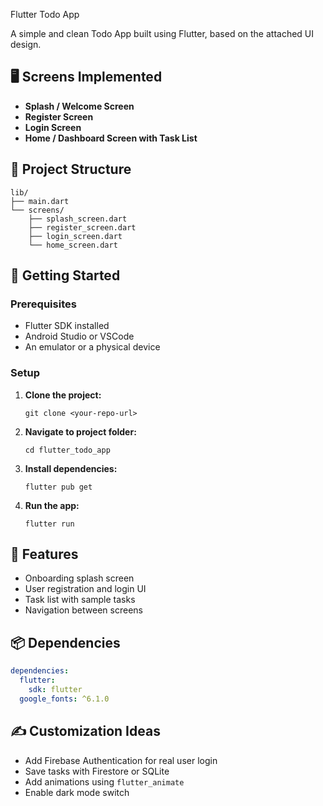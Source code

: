Flutter Todo App

A simple and clean Todo App built using Flutter, based on the attached UI design.

## 🖥️ Screens Implemented

- **Splash / Welcome Screen**
- **Register Screen**
- **Login Screen**
- **Home / Dashboard Screen with Task List**

## 📁 Project Structure

```
lib/
├── main.dart
└── screens/
    ├── splash_screen.dart
    ├── register_screen.dart
    ├── login_screen.dart
    └── home_screen.dart
```

## 🚀 Getting Started

### Prerequisites

- Flutter SDK installed
- Android Studio or VSCode
- An emulator or a physical device

### Setup

1. **Clone the project:**
   ```
   git clone <your-repo-url>
   ```

2. **Navigate to project folder:**
   ```
   cd flutter_todo_app
   ```

3. **Install dependencies:**
   ```
   flutter pub get
   ```

4. **Run the app:**
   ```
   flutter run
   ```

## 📌 Features

- Onboarding splash screen
- User registration and login UI
- Task list with sample tasks
- Navigation between screens

## 📦 Dependencies

```yaml
dependencies:
  flutter:
    sdk: flutter
  google_fonts: ^6.1.0
```

## ✍️ Customization Ideas

- Add Firebase Authentication for real user login
- Save tasks with Firestore or SQLite
- Add animations using `flutter_animate`
- Enable dark mode switch
